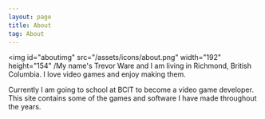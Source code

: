 ```yaml
---
layout: page
title: About
tag: About
---
```


<img id="aboutimg" src="/assets/icons/about.png" width="192" height="154" /My name's Trevor Ware and I am living in Richmond, British Columbia. I love video games and enjoy making them.

Currently I am going to school at BCIT to become a video game developer. This site contains some of the games and software I have made throughout the years.
<br>
<br>
